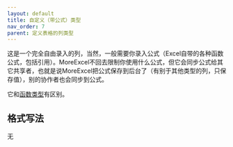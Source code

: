 ```yaml
---
layout: default
title: 自定义（带公式）类型
nav_order: 7
parent: 定义表格的列类型
---
```


这是一个完全自由录入的列，当然，一般需要你录入公式（Excel自带的各种函数公式，包括引用）。MoreExcel不回去限制你使用什么公式，但它会同步公式给其它共享者，也就是说MoreExcel把公式保存到后台了（有别于其他类型的列，只保存值），别的协作者也会同步到公式。

它和[函数类型](group_table_col_formula)有区别。

## 格式写法

无